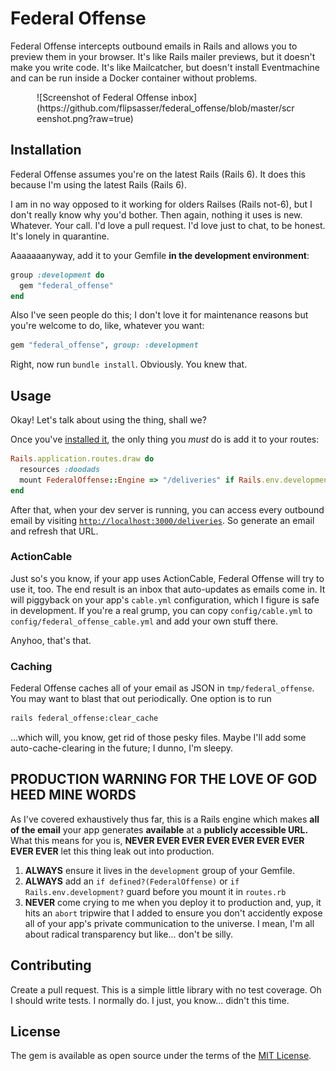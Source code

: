 # Federal Offense

Federal Offense intercepts outbound emails in Rails and allows you to preview them in your browser. It's like Rails mailer previews, but it doesn't make you write code. It's like Mailcatcher, but doesn't install Eventmachine and can be run inside a Docker container without problems.

<div style="margin: 1em 3em;">
![Screenshot of Federal Offense inbox](https://github.com/flipsasser/federal_offense/blob/master/screenshot.png?raw=true)
</div>

## Installation

Federal Offense assumes you're on the latest Rails (Rails 6). It does this because I'm using the latest Rails (Rails 6).

I am in no way opposed to it working for olders Railses (Rails not-6), but I don't really know why you'd bother. Then again, nothing it uses is new. Whatever. Your call. I'd love a pull request. I'd love just to chat, to be honest. It's lonely in quarantine.

Aaaaaaanyway, add it to your Gemfile **in the development environment**:

```ruby
group :development do
  gem "federal_offense"
end
```

Also I've seen people do this; I don't love it for maintenance reasons but you're welcome to do, like, whatever you want:

```ruby
gem "federal_offense", group: :development
```

Right, now run `bundle install`. Obviously. You knew that.

## Usage

Okay! Let's talk about using the thing, shall we?

Once you've [installed it](#Installation), the only thing you *must* do is add it to your routes:

```ruby
Rails.application.routes.draw do
  resources :doodads
  mount FederalOffense::Engine => "/deliveries" if Rails.env.development? # This is the super important part
end
```

After that, when your dev server is running, you can access every outbound email by visiting [`http://localhost:3000/deliveries`](http://localhost:3000/deliveries). So generate an email and refresh that URL.

### ActionCable

Just so's you know, if your app uses ActionCable, Federal Offense will try to use it, too. The end result is an inbox that auto-updates as emails come in. It will piggyback on your app's `cable.yml` configuration, which I figure is safe in development. If you're a real grump, you can copy `config/cable.yml` to `config/federal_offense_cable.yml` and add your own stuff there.

Anyhoo, that's that.

### Caching

Federal Offense caches all of your email as JSON in `tmp/federal_offense`. You may want to blast that out periodically. One option is to run

```sh
rails federal_offense:clear_cache
```

...which will, you know, get rid of those pesky files. Maybe I'll add some auto-cache-clearing in the future; I dunno, I'm sleepy.

## PRODUCTION WARNING FOR THE LOVE OF GOD HEED MINE WORDS

As I've covered exhaustively thus far, this is a Rails engine which makes **all of the email** your app generates **available** at a **publicly accessible URL.** What this means for you is, **NEVER EVER EVER EVER EVER EVER EVER EVER EVER** let this thing leak out into production.

1. **ALWAYS** ensure it lives in the `development` group of your Gemfile.
2. **ALWAYS** add an `if defined?(FederalOffense)` or `if Rails.env.development?` guard before you mount it in `routes.rb`
3. **NEVER** come crying to me when you deploy it to production and, yup, it hits an `abort` tripwire that I added to ensure you don't accidently expose all of your app's private communication to the universe. I mean, I'm all about radical transparency but like... don't be silly.

## Contributing

Create a pull request. This is a simple little library with no test coverage. Oh I should write tests. I normally do. I just, you know... didn't this time.

## License

The gem is available as open source under the terms of the [MIT License](https://opensource.org/licenses/MIT).
